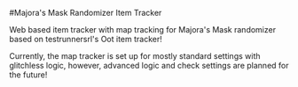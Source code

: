 #Majora's Mask Randomizer Item Tracker

Web based item tracker with map tracking for Majora's Mask randomizer based on testrunnersrl's Oot item tracker!

Currently, the map tracker is set up for mostly standard settings with glitchless logic, however, advanced logic and check settings are planned for the future!




